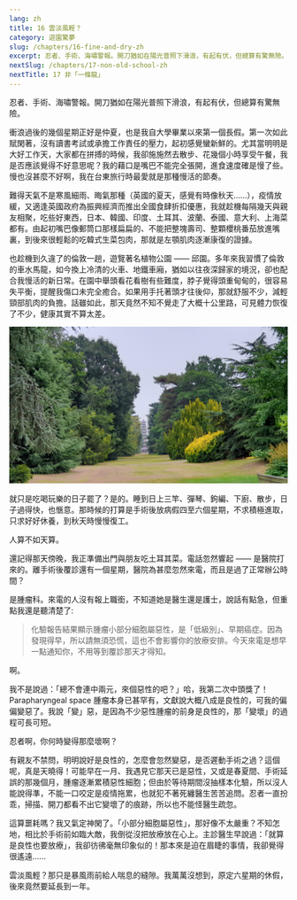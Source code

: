 ```yaml
---
lang: zh
title: 16 雲淡風輕？
category: 遊園驚夢
slug: /chapters/16-fine-and-dry-zh
excerpt: 忍者、手術、海嘯警報。開刀猶如在陽光普照下滑浪，有起有伏，但總算有驚無險。
nextSlug: /chapters/17-non-old-school-zh
nextTitle: 17 非「一條龍」
---
```


<p class="cn">忍者、手術、海嘯警報。開刀猶如在陽光普照下滑浪，有起有伏，但總算有驚無險。

<p class="cn">衝浪過後的幾個星期正好是仲夏，也是我自大學畢業以來第一個長假。第一次如此賦閑著，沒有讀書考試或承擔工作責任的壓力，起初感覺蠻新鮮的。尤其當明明是大好工作天，大家都在拼搏的時候，我卻施施然去散步、花幾個小時享受午餐，我是否應該覺得不好意思呢？我的藉口是嘴巴不能完全張開，進食速度確是慢了些。慢也沒甚麼不好啊，我在台東旅行時最愛就是那種慢活的節奏。

<p class="cn">難得天氣不是寒風細雨、晦氣那種（英國的夏天，感覺有時像秋天......），疫情放緩，又適逢英國政府為振興經濟而推出全國食肆折扣優惠，我就趁機每隔幾天與親友相聚，吃些好東西，日本、韓國、印度、土耳其、波蘭、泰國、意大利、上海菜都有。由起初嘴巴像郵筒口那樣扁扁的、不能把整塊壽司、整顆櫻桃番茄放進嘴裏，到後來很輕鬆的吃韓式生菜包肉，那就是左顎肌肉逐漸康復的證據。

<p class="cn">也趁機到久違了的倫敦一趟，遊覽著名植物公園 —— 邱園。多年來我習慣了倫敦的車水馬龍，如今換上冷清的火車、地鐵車廂，猶如以往夜深歸家的境況，卻也配合我慢活的新日常。在園中舉頭看花看樹有些難度，脖子覺得頭重甸甸的，很容易失平衡，提醒我傷口未完全癒合。如果用手托著頭才往後仰，那就舒服不少，減輕頸部肌肉的負擔。話雖如此，那天竟然不知不覺走了大概十公里路，可見體力恢復了不少，健康其實不算太差。

![The Kew](./images/16.jpg)

<p class="cn">就只是吃喝玩樂的日子罷了？是的。睡到日上三竿、彈琴、鉤編、下廚、散步，日子過得快，也愜意。那時候的打算是手術後放病假四至六個星期，不求積極進取，只求好好休養，到秋天時慢慢復工。

<p class="cn">人算不如天算。

<p class="cn">還記得那天傍晚，我正準備出門與朋友吃土耳其菜。電話忽然響起 —— 是醫院打來的。離手術後覆診還有一個星期，醫院為甚麼忽然來電，而且是過了正常辦公時間？

<p class="cn">是腫瘤科。來電的人沒有報上職銜，不知道她是醫生還是護士，說話有點急，但重點我還是聽清楚了:

<blockquote class="cn">化驗報告結果顯示腫瘤小部分細胞屬惡性，是「低級別」、早期癌症。因為發現得早，所以請無須恐慌，這也不會影響你的放療安排。今天來電是想早一點通知你，不用等到覆診那天才得知。</blockquote>

啊。

<p class="cn">我不是說過：「總不會連中兩元，來個惡性的吧？」哈，我第二次中頭獎了！Parapharyngeal space 腫瘤本身已甚罕有，文獻說大概八成是良性的，可我的偏偏變惡了。我說「變」惡，是因為不少惡性腫瘤的前身是良性的，那「變壞」的過程可長可短。

<p class="cn">忍者啊，你何時變得那麼壞啊？

<p class="cn">有親友不禁問，明明說好是良性的，怎麼會忽然變惡，是否遲動手術之過？這個呢，真是天曉得！可能早在一月、我遇見它那天已是惡性，又或是春夏間、手術延誤的那幾個月，腫瘤逐漸累積惡性細胞；但由於等待期間沒抽樣本化驗，所以沒人能說得準，不能一口咬定是疫情拖累，也就犯不著死纏醫生苦苦追問。忍者一直扮乖，掃描、開刀都看不出它變壞了的痕跡，所以也不能怪醫生疏忽。

<p class="cn">這算噩耗嗎？我又氣定神閑了。「小部分細胞屬惡性」，那好像不太嚴重？不知怎地，相比於手術前如臨大敵，我倒從沒把放療放在心上。主診醫生早說過：「就算是良性也要放療」，我卻彷彿毫無印象似的！那本來是迫在眉睫的事情，我卻覺得很遙遠......

<p class="cn">雲淡風輕？那只是暴風雨前給人喘息的縫隙。我萬萬沒想到，原定六星期的休假，後來竟然要延長到一年。
